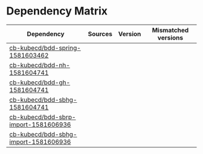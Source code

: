 # Dependency Matrix

Dependency | Sources | Version | Mismatched versions
---------- | ------- | ------- | -------------------
[cb-kubecd/bdd-spring-1581603462](https://github.com/cb-kubecd/bdd-spring-1581603462.git) |  | []() | 
[cb-kubecd/bdd-nh-1581604741](https://github.com/cb-kubecd/bdd-nh-1581604741.git) |  | []() | 
[cb-kubecd/bdd-gh-1581604741](https://github.com/cb-kubecd/bdd-gh-1581604741.git) |  | []() | 
[cb-kubecd/bdd-sbhg-1581604741](https://github.com/cb-kubecd/bdd-sbhg-1581604741.git) |  | []() | 
[cb-kubecd/bdd-sbrp-import-1581606936](https://github.com/cb-kubecd/bdd-sbrp-import-1581606936.git) |  | []() | 
[cb-kubecd/bdd-sbhg-import-1581606936](https://github.com/cb-kubecd/bdd-sbhg-import-1581606936.git) |  | []() | 
